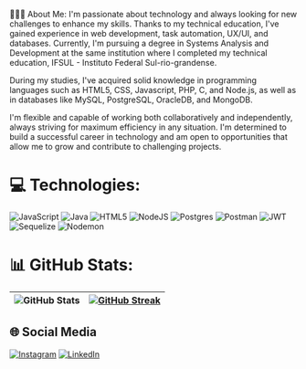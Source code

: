 👨🏻‍💻 About Me:
I'm passionate about technology and always looking for new challenges to enhance my skills. Thanks to my technical education, I've gained experience in web development, task automation, UX/UI, and databases. Currently, I'm pursuing a degree in Systems Analysis and Development at the same institution where I completed my technical education, IFSUL - Instituto Federal Sul-rio-grandense.

During my studies, I've acquired solid knowledge in programming languages such as HTML5, CSS, Javascript, PHP, C, and Node.js, as well as in databases like MySQL, PostgreSQL, OracleDB, and MongoDB.

I'm flexible and capable of working both collaboratively and independently, always striving for maximum efficiency in any situation. I'm determined to build a successful career in technology and am open to opportunities that allow me to grow and contribute to challenging projects.

# 💻 Technologies:
![JavaScript](https://img.shields.io/badge/javascript-%23323330.svg?style=flat&logo=javascript&logoColor=%23F7DF1E) ![Java](https://img.shields.io/badge/java-%23ED8B00.svg?style=flat&logo=openjdk&logoColor=white) ![HTML5](https://img.shields.io/badge/html5-%23E34F26.svg?style=flat&logo=html5&logoColor=white) ![NodeJS](https://img.shields.io/badge/node.js-6DA55F?style=flat&logo=node.js&logoColor=white) ![Postgres](https://img.shields.io/badge/postgres-%23316192.svg?style=flat&logo=postgresql&logoColor=white) ![Postman](https://img.shields.io/badge/Postman-FF6C37?style=flat&logo=postman&logoColor=white) ![JWT](https://img.shields.io/badge/JWT-black?style=flat&logo=JSON%20web%20tokens) ![Sequelize](https://img.shields.io/badge/Sequelize-52B0E7?style=flat&logo=Sequelize&logoColor=white) ![Nodemon](https://img.shields.io/badge/NODEMON-%23323330.svg?style=flat&logo=nodemon&logoColor=%BBDEAD)

# 📊 GitHub Stats:
| ![GitHub Stats](https://github-readme-stats.vercel.app/api?username=NatanMendes0&show_icons=true&theme=dark) | [![GitHub Streak](https://streak-stats.demolab.com?user=NatanMendes0&theme=dark)](https://git.io/streak-stats)
| --- | --- |

## 🌐 Social Media
[![Instagram](https://img.shields.io/badge/Instagram-%23E4405F.svg?logo=Instagram&logoColor=white)](https://instagram.com/xnatx___) [![LinkedIn](https://img.shields.io/badge/LinkedIn-%230077B5.svg?logo=linkedin&logoColor=white)](https://linkedin.com/in/natancruzmendes) 
